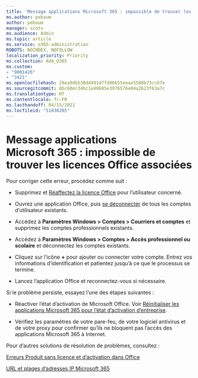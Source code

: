 ```yaml
---
title: 'Message applications Microsoft 365 : impossible de trouver les licences Office associées'
ms.author: pebaum
author: pebaum
manager: scotv
ms.audience: Admin
ms.topic: article
ms.service: o365-administration
ROBOTS: NOINDEX, NOFOLLOW
localization_priority: Priority
ms.collection: Adm_O365
ms.custom:
- "9001426"
- "3421"
ms.openlocfilehash: 29ea9db530dd4914ffd86655eeae5508b73ccb7e
ms.sourcegitcommit: 8bc60ec34bc1e40685e3976576e04a2623f63a7c
ms.translationtype: HT
ms.contentlocale: fr-FR
ms.lasthandoff: 04/15/2021
ms.locfileid: "51836205"
---
```

# <a name="microsoft-365-apps-message---couldnt-find-office-licenses-associated"></a>Message applications Microsoft 365 : impossible de trouver les licences Office associées

Pour corriger cette erreur, procédez comme suit :

- Supprimez et [Réaffectez la licence Office](https://docs.microsoft.com/microsoft-365/admin/manage/assign-licenses-to-users) pour l’utilisateur concerné.

- Ouvrez une application Office, puis [se déconnecter](https://support.office.com/article/sign-out-of-office-5a20dc11-47e9-4b6f-945d-478cb6d92071) de tous les comptes d’utilisateur existants.

- Accédez à **Paramètres Windows > Comptes > Courriers et comptes** et supprimez les comptes professionnels existants.

- Accédez à **Paramètres Windows > Comptes > Accès professionnel ou scolaire** et déconnectez les comptes existants.

- Cliquez sur l’icône **+** pour ajouter ou connecter votre compte. Entrez vos informations d’identification et patientez jusqu’à ce que le processus se termine.

- Lancez l’application Office et reconnectez-vous si nécessaire.

Si le problème persiste, essayez l’une des étapes suivantes :

- Réactiver l’état d’activation de Microsoft Office. Voir [Réinitialiser les applications Microsoft 365 pour l’état d’activation d’entreprise](https://docs.microsoft.com/office365/troubleshoot/activation/reset-office-365-proplus-activation-state).

- Vérifiez les paramètres de votre pare-feu, de votre logiciel antivirus et de votre proxy pour confirmer qu’ils ne bloquent pas l’accès des applications Microsoft 365 à Internet. 

Pour d’autres solutions de résolution de problèmes, consultez :

[Erreurs Produit sans licence et d’activation dans Office](https://support.office.com/Article/0d23d3c0-c19c-4b2f-9845-5344fedc4380?wt.mc_id=Alchemy_ClientDIA)

[URL et plages d’adresses IP Microsoft 365](https://docs.microsoft.com/office365/enterprise/urls-and-ip-address-ranges)
